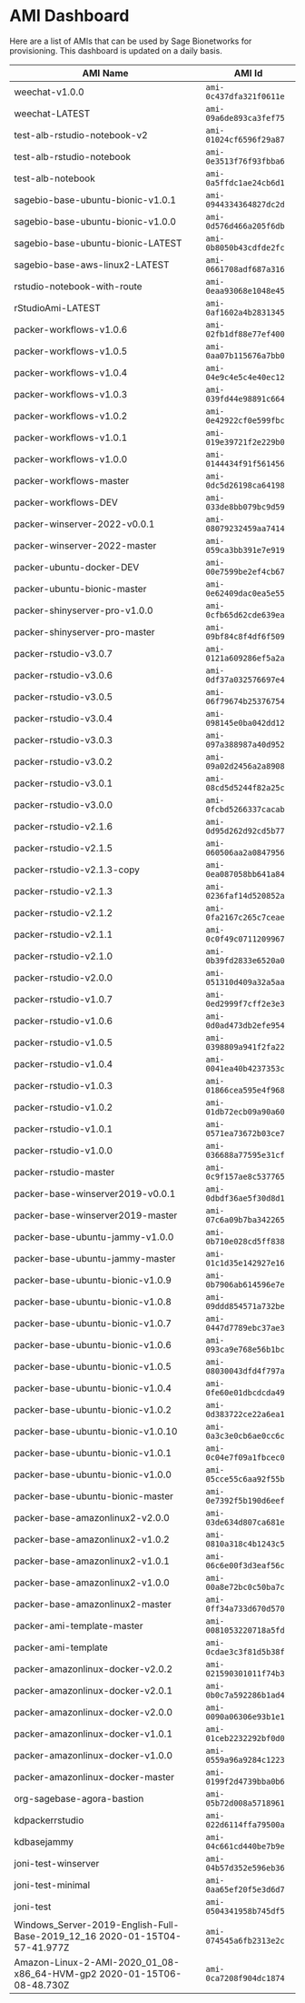 # AMI Dashboard
Here are a list of AMIs that can be used by Sage Bionetworks for provisioning. This dashboard is updated on a daily basis.


AMI Name | AMI Id
-------- | ------
weechat-v1.0.0 | `ami-0c437dfa321f0611e`
weechat-LATEST | `ami-09a6de893ca3fef75`
test-alb-rstudio-notebook-v2 | `ami-01024cf6596f29a87`
test-alb-rstudio-notebook | `ami-0e3513f76f93fbba6`
test-alb-notebook | `ami-0a5ffdc1ae24cb6d1`
sagebio-base-ubuntu-bionic-v1.0.1 | `ami-0944334364827dc2d`
sagebio-base-ubuntu-bionic-v1.0.0 | `ami-0d576d466a205f6db`
sagebio-base-ubuntu-bionic-LATEST | `ami-0b8050b43cdfde2fc`
sagebio-base-aws-linux2-LATEST | `ami-0661708adf687a316`
rstudio-notebook-with-route | `ami-0eaa93068e1048e45`
rStudioAmi-LATEST | `ami-0af1602a4b2831345`
packer-workflows-v1.0.6 | `ami-02fb1df88e77ef400`
packer-workflows-v1.0.5 | `ami-0aa07b115676a7bb0`
packer-workflows-v1.0.4 | `ami-04e9c4e5c4e40ec12`
packer-workflows-v1.0.3 | `ami-039fd44e98891c664`
packer-workflows-v1.0.2 | `ami-0e42922cf0e599fbc`
packer-workflows-v1.0.1 | `ami-019e39721f2e229b0`
packer-workflows-v1.0.0 | `ami-0144434f91f561456`
packer-workflows-master | `ami-0dc5d26198ca64198`
packer-workflows-DEV | `ami-033de8bb079bc9d59`
packer-winserver-2022-v0.0.1 | `ami-08079232459aa7414`
packer-winserver-2022-master | `ami-059ca3bb391e7e919`
packer-ubuntu-docker-DEV | `ami-00e7599be2ef4cb67`
packer-ubuntu-bionic-master | `ami-0e62409dac0ea5e55`
packer-shinyserver-pro-v1.0.0 | `ami-0cfb65d62cde639ea`
packer-shinyserver-pro-master | `ami-09bf84c8f4df6f509`
packer-rstudio-v3.0.7 | `ami-0121a609286ef5a2a`
packer-rstudio-v3.0.6 | `ami-0df37a032576697e4`
packer-rstudio-v3.0.5 | `ami-06f79674b25376754`
packer-rstudio-v3.0.4 | `ami-098145e0ba042dd12`
packer-rstudio-v3.0.3 | `ami-097a388987a40d952`
packer-rstudio-v3.0.2 | `ami-09a02d2456a2a8908`
packer-rstudio-v3.0.1 | `ami-08cd5d5244f82a25c`
packer-rstudio-v3.0.0 | `ami-0fcbd5266337cacab`
packer-rstudio-v2.1.6 | `ami-0d95d262d92cd5b77`
packer-rstudio-v2.1.5 | `ami-060506aa2a0847956`
packer-rstudio-v2.1.3-copy | `ami-0ea087058bb641a84`
packer-rstudio-v2.1.3 | `ami-0236faf14d520852a`
packer-rstudio-v2.1.2 | `ami-0fa2167c265c7ceae`
packer-rstudio-v2.1.1 | `ami-0c0f49c0711209967`
packer-rstudio-v2.1.0 | `ami-0b39fd2833e6520a0`
packer-rstudio-v2.0.0 | `ami-051310d409a32a5aa`
packer-rstudio-v1.0.7 | `ami-0ed2999f7cff2e3e3`
packer-rstudio-v1.0.6 | `ami-0d0ad473db2efe954`
packer-rstudio-v1.0.5 | `ami-0398809a941f2fa22`
packer-rstudio-v1.0.4 | `ami-0041ea40b4237353c`
packer-rstudio-v1.0.3 | `ami-01866cea595e4f968`
packer-rstudio-v1.0.2 | `ami-01db72ecb09a90a60`
packer-rstudio-v1.0.1 | `ami-0571ea73672b03ce7`
packer-rstudio-v1.0.0 | `ami-036688a77595e31cf`
packer-rstudio-master | `ami-0c9f157ae8c537765`
packer-base-winserver2019-v0.0.1 | `ami-0dbdf36ae5f30d8d1`
packer-base-winserver2019-master | `ami-07c6a09b7ba342265`
packer-base-ubuntu-jammy-v1.0.0 | `ami-0b710e028cd5ff838`
packer-base-ubuntu-jammy-master | `ami-01c1d35e142927e16`
packer-base-ubuntu-bionic-v1.0.9 | `ami-0b7906ab614596e7e`
packer-base-ubuntu-bionic-v1.0.8 | `ami-09ddd854571a732be`
packer-base-ubuntu-bionic-v1.0.7 | `ami-0447d7789ebc37ae3`
packer-base-ubuntu-bionic-v1.0.6 | `ami-093ca9e768e56b1bc`
packer-base-ubuntu-bionic-v1.0.5 | `ami-08030043dfd4f797a`
packer-base-ubuntu-bionic-v1.0.4 | `ami-0fe60e01dbcdcda49`
packer-base-ubuntu-bionic-v1.0.2 | `ami-0d383722ce22a6ea1`
packer-base-ubuntu-bionic-v1.0.10 | `ami-0a3c3e0cb6ae0cc6c`
packer-base-ubuntu-bionic-v1.0.1 | `ami-0c04e7f09a1fbcec0`
packer-base-ubuntu-bionic-v1.0.0 | `ami-05cce55c6aa92f55b`
packer-base-ubuntu-bionic-master | `ami-0e7392f5b190d6eef`
packer-base-amazonlinux2-v2.0.0 | `ami-03de634d807ca681e`
packer-base-amazonlinux2-v1.0.2 | `ami-0810a318c4b1243c5`
packer-base-amazonlinux2-v1.0.1 | `ami-06c6e00f3d3eaf56c`
packer-base-amazonlinux2-v1.0.0 | `ami-00a8e72bc0c50ba7c`
packer-base-amazonlinux2-master | `ami-0ff34a733d670d570`
packer-ami-template-master | `ami-0081053220718a5fd`
packer-ami-template | `ami-0cdae3c3f81d5b38f`
packer-amazonlinux-docker-v2.0.2 | `ami-021590301011f74b3`
packer-amazonlinux-docker-v2.0.1 | `ami-0b0c7a592286b1ad4`
packer-amazonlinux-docker-v2.0.0 | `ami-0090a06306e93b1e1`
packer-amazonlinux-docker-v1.0.1 | `ami-01ceb2232292bf0d0`
packer-amazonlinux-docker-v1.0.0 | `ami-0559a96a9284c1223`
packer-amazonlinux-docker-master | `ami-0199f2d4739bba0b6`
org-sagebase-agora-bastion | `ami-05b72d008a5718961`
kdpackerrstudio | `ami-022d6114ffa79500a`
kdbasejammy | `ami-04c661cd440be7b9e`
joni-test-winserver | `ami-04b57d352e596eb36`
joni-test-minimal | `ami-0aa65ef20f5e3d6d7`
joni-test | `ami-0504341958b745df5`
Windows_Server-2019-English-Full-Base-2019_12_16 2020-01-15T04-57-41.977Z | `ami-074545a6fb2313e2c`
Amazon-Linux-2-AMI-2020_01_08-x86_64-HVM-gp2 2020-01-15T06-08-48.730Z | `ami-0ca7208f904dc1874`